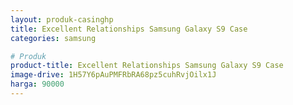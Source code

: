 ```yaml
---
layout: produk-casinghp
title: Excellent Relationships Samsung Galaxy S9 Case
categories: samsung

# Produk
product-title: Excellent Relationships Samsung Galaxy S9 Case
image-drive: 1H57Y6pAuPMFRbRA68pz5cuhRvjOilx1J
harga: 90000
---
```


